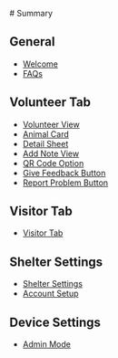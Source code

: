 ‌# Summary​

## General

* [Welcome](Welcome.md)
* [FAQs](FAQs.md)

## Volunteer Tab
* [Volunteer View](ShelterPartner%20App/Volunteer%20Tab/Volunteer%20View.md)
* [Animal Card](ShelterPartner%20App/Volunteer%20Tab/Animal%20Card.md)
* [Detail Sheet](ShelterPartner%20App/Volunteer%20Tab/Detail%20Sheet.md)
* [Add Note View](ShelterPartner%20App/Volunteer%20Tab/Add%20Note%20View.md)
* [QR Code Option](ShelterPartner%20App/Volunteer%20Tab/QR%20Code%20Option.md)
* [Give Feedback Button](ShelterPartner%20App/Volunteer%20Tab/Give%20Feedback%20Button.md)
* [Report Problem Button](ShelterPartner%20App/Volunteer%20Tab/Report%20Problem%20Button.md)


## Visitor Tab
* [Visitor Tab](ShelterPartner%20App/Visitor%20Tab/Visitor%20Tab.md)

<!---
## Stats Tab (volunteer accounts)
-->

<!---
## Volunteer Tab (admin accounts)
-->

## Shelter Settings
* [Shelter Settings](ShelterPartner%20App/Settings%20Tab/Shelter%20Settings/Shelter%20Settings.md)
* [Account Setup](ShelterPartner%20App/Settings%20Tab/Shelter%20Settings/Account%20Setup.md)

## Device Settings
* [Admin Mode](ShelterPartner%20App/Settings%20Tab/Device%20Settings/Admin%20Mode.md)

<!---
## Volunteer Settings
-->



